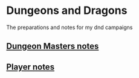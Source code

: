 # Dungeons and Dragons
The preparations and notes for my dnd campaigns

## [Dungeon Masters notes](dm)
## [Player notes](player)
